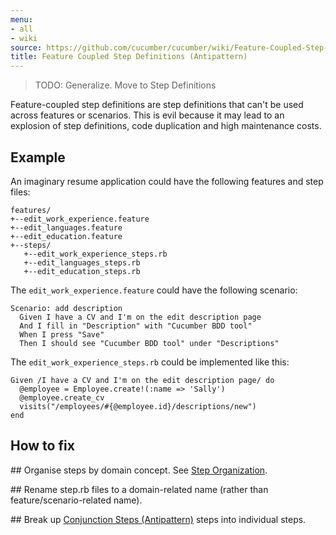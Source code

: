 ```yaml
---
menu:
- all
- wiki
source: https://github.com/cucumber/cucumber/wiki/Feature-Coupled-Step-Definitions-(Antipattern)/
title: Feature Coupled Step Definitions (Antipattern)
---
```


> TODO: Generalize. Move to Step Definitions

Feature-coupled step definitions are step definitions that can't be used across features or scenarios. This is evil because it may lead to an explosion of step definitions, code duplication and high maintenance costs.

## Example

An imaginary resume application could have the following features and step files:

```
features/
+--edit_work_experience.feature
+--edit_languages.feature
+--edit_education.feature
+--steps/
   +--edit_work_experience_steps.rb
   +--edit_languages_steps.rb
   +--edit_education_steps.rb
```

The `edit_work_experience.feature` could have the following scenario:

```
Scenario: add description
  Given I have a CV and I'm on the edit description page
  And I fill in "Description" with "Cucumber BDD tool"
  When I press "Save"
  Then I should see "Cucumber BDD tool" under "Descriptions"
```

The `edit_work_experience_steps.rb` could be implemented like this:

```
Given /I have a CV and I'm on the edit description page/ do
  @employee = Employee.create!(:name => 'Sally')
  @employee.create_cv
  visits("/employees/#{@employee.id}/descriptions/new")
end
```

## How to fix

\## Organise steps by domain concept. See [Step Organization](/cucumber/step-organization/).

\## Rename step.rb files to a domain-related name (rather than feature/scenario-related name).

\## Break up [Conjunction Steps (Antipattern)](/gherkin/conjunction-steps-antipattern/) steps into individual steps.
